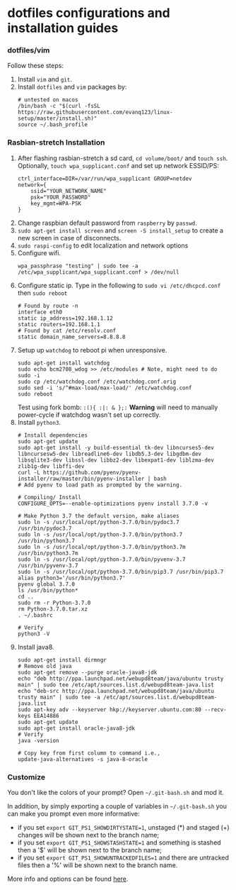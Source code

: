 # dotfiles configurations and installation guides

### dotfiles/vim

Follow these steps:
1. Install `vim` and `git`.
2. Install `dotfiles` and `vim` packages by:
   ```shell
   # untested on macos
   /bin/bash -c "$(curl -fsSL https://raw.githubusercontent.com/evanq123/linux-setup/master/install.sh)"
   source ~/.bash_profile
   ```

### Rasbian-stretch Installation
1. After flashing rasbian-stretch a sd card, `cd volume/boot/` and `touch ssh`.
   Optionally, `touch wpa_supplicant.conf` and set up network ESSID/PS:
   ```
   ctrl_interface=DIR=/var/run/wpa_supplicant GROUP=netdev
   network={
       ssid="YOUR_NETWORK_NAME"
       psk="YOUR_PASSWORD"
       key_mgmt=WPA-PSK
   }
   ```
2. Change raspbian default password from `raspberry` by `passwd`.
3. `sudo apt-get install screen` and `screen -S install_setup` to create a new screen in case of disconnects.
4. `sudo raspi-config` to edit localization and network options
5. Configure wifi.
   ```shell
   wpa_passphrase "testing" | sudo tee -a /etc/wpa_supplicant/wpa_supplicant.conf > /dev/null
   ```
6. Configure static ip. Type in the following to `sudo vi /etc/dhcpcd.conf` then `sudo reboot`
   ```shell
   # Found by route -n
   interface eth0
   static ip_address=192.168.1.12
   static routers=192.168.1.1
   # Found by cat /etc/resolv.conf
   static domain_name_servers=8.8.8.8
   ```
7. Setup up `watchdog` to reboot pi when unresponsive.
   ```shell
   sudo apt-get install watchdog
   sudo echo bcm2708_wdog >> /etc/modules # Note, might need to do sudo -i
   sudo cp /etc/watchdog.conf /etc/watchdog.conf.orig
   sudo sed -i 's/^#max-load/max-load/' /etc/watchdog.conf
   sudo reboot
   ```
   Test using fork bomb: `:(){ :|: & };:` **Warning** will need to manually power-cycle if watchdog wasn't set up correctly.
8. Install `python3`.
   ```shell
   # Install dependencies
   sudo apt-get update
   sudo apt-get install -y build-essential tk-dev libncurses5-dev libncursesw5-dev libreadline6-dev libdb5.3-dev libgdbm-dev libsqlite3-dev libssl-dev libbz2-dev libexpat1-dev liblzma-dev zlib1g-dev libffi-dev
   curl -L https://github.com/pyenv/pyenv-installer/raw/master/bin/pyenv-installer | bash
   # Add pyenv to load path as prompted by the warning.
   ```
   ```shell
   # Compiling/ Install
   CONFIGURE_OPTS=--enable-optimizations pyenv install 3.7.0 -v
   ```
   ```shell
   # Make Python 3.7 the default version, make aliases
   sudo ln -s /usr/local/opt/python-3.7.0/bin/pydoc3.7 /usr/bin/pydoc3.7
   sudo ln -s /usr/local/opt/python-3.7.0/bin/python3.7 /usr/bin/python3.7
   sudo ln -s /usr/local/opt/python-3.7.0/bin/python3.7m /usr/bin/python3.7m
   sudo ln -s /usr/local/opt/python-3.7.0/bin/pyvenv-3.7 /usr/bin/pyvenv-3.7
   sudo ln -s /usr/local/opt/python-3.7.0/bin/pip3.7 /usr/bin/pip3.7
   alias python3='/usr/bin/python3.7'
   pyenv global 3.7.0
   ls /usr/bin/python*
   cd ..
   sudo rm -r Python-3.7.0
   rm Python-3.7.0.tar.xz
   . ~/.bashrc
   ```
   ```shell
   # Verify
   python3 -V
   ```
9. Install java8.
   ``` shell
   sudo apt-get install dirmngr
   # Remove old java
   sudo apt-get remove --purge oracle-java8-jdk
   echo "deb http://ppa.launchpad.net/webupd8team/java/ubuntu trusty main" | sudo tee /etc/apt/sources.list.d/webupd8team-java.list
   echo "deb-src http://ppa.launchpad.net/webupd8team/java/ubuntu trusty main" | sudo tee -a /etc/apt/sources.list.d/webupd8team-java.list
   sudo apt-key adv --keyserver hkp://keyserver.ubuntu.com:80 --recv-keys EEA14886
   sudo apt-get update
   sudo apt-get install oracle-java8-jdk
   # Verify
   java -version

   # Copy key from first column to command i.e.,
   update-java-alternatives -s java-8-oracle
   ```

### Customize

You don't like the colors of your prompt? Open `~/.git-bash.sh` and mod it.

In addition, by simply exporting a couple of variables in `~/.git-bash.sh` you can make you prompt even more informative:
* if you set `export GIT_PS1_SHOWDIRTYSTATE=1`, unstaged (*) and staged (+) changes will be shown next to the branch name;
* if you set `export GIT_PS1_SHOWSTASHSTATE=1` and something is stashed then a '$' will be shown next to the branch name;
* if you set `export GIT_PS1_SHOWUNTRACKEDFILES=1` and there are untracked files then a '%' will be shown next to the branch name.

More info and options can be found [here](https://git-scm.com/book/en/v2/Appendix-A%3A-Git-in-Other-Environments-Git-in-Bash).
